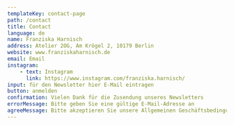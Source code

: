 ```yaml
---
templateKey: contact-page
path: /contact
title: Contact
language: de
name: Franziska Harnisch
address: Atelier 2OG, Am Krögel 2, 10179 Berlin
website: www.franziskaharnisch.de
email: Email
instagram: 
    - text: Instagram
      link: https://www.instagram.com/franziska.harnisch/
input: für den Newsletter hier E-Mail eintragen
button: anmelden
confirmation: Vielen Dank für die Zusendung unseres Newsletters
errorMessage: Bitte geben Sie eine gültige E-Mail-Adresse an
agreeMessage: Bitte akzeptieren Sie unsere Allgemeinen Geschäftsbedingungen 
---
```


